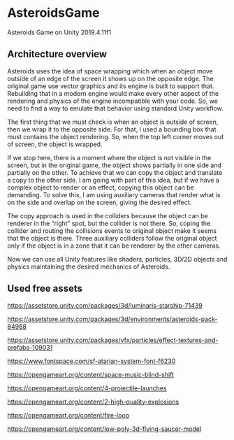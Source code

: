 # AsteroidsGame
Asteroids Game on Unity 2019.4.11f1

## Architecture overview
Asteroids uses the idea of space wrapping which when an object move outside of an edge of the screen it shows up on the opposite edge. The original game use vector graphics and its engine is built to support that. Rebuilding that in a modern engine would make every other aspect of the rendering and physics of the engine incompatible with your code. So, we need to find a way to emulate that behavior using standard Unity workflow.

The first thing that we must check is when an object is outside of screen, then we wrap it to the opposite side. For that, I used a bounding box that must contains the object rendering. So, when the top left corner moves out of screen, the object is wrapped.

If we stop here, there is a moment where the object is not visible in the screen, but in the original game, the object shows partially in one side and partially on the other. To achieve that we can copy the object and translate a copy to the other side. I am going with part of this idea, but if we have a complex object to render or an effect, copying this object can be demanding. To solve this, I am using auxiliary cameras that render what is on the side and overlap on the screen, giving the desired effect.

The copy approach is used in the colliders because the object can be renderer in the “right” spot, but the collider is not there. So, coping the collider and routing the collisions events to original object make it seems that the object is there. Three auxiliary colliders follow the original object only if the object is in a zone that it can be renderer by the other cameras.

Now we can use all Unity features like shaders, particles, 3D/2D objects and physics maintaining the desired mechanics of Asteroids.


## Used free assets
https://assetstore.unity.com/packages/3d/luminaris-starship-71439

https://assetstore.unity.com/packages/3d/environments/asteroids-pack-84988

https://assetstore.unity.com/packages/vfx/particles/effect-textures-and-prefabs-109031

https://www.fontspace.com/sf-atarian-system-font-f6230

https://opengameart.org/content/space-music-blind-shift

https://opengameart.org/content/4-projectile-launches

https://opengameart.org/content/2-high-quality-explosions

https://opengameart.org/content/fire-loop

https://opengameart.org/content/low-poly-3d-flying-saucer-model